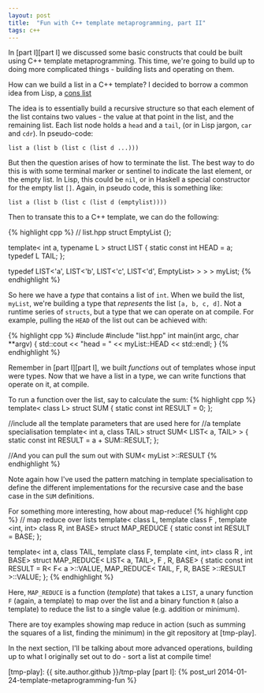 ```yaml
---
layout: post
title:  "Fun with C++ template metaprogramming, part II"
tags: c++ 
---
```


In [part I][part I] we discussed some basic constructs that could be built using C++ template metaprogramming. This time, we're going to build up to doing more complicated things - building lists and operating on them.

How can we build a list in a C++ template? I decided to borrow a common idea from Lisp, a [cons list](http://wikipedia.org/wiki/Cons)

The idea is to essentially build a recursive structure so that each element of the list contains two values - the value at that point in the list, and the remaining list. Each list node holds a `head` and a `tail`, (or in Lisp jargon, `car` and `cdr`). In pseudo-code:

```
list a (list b (list c (list d ...)))
```

But then the question arises of how to terminate the list. The best way to do this is with some terminal marker or sentinel to indicate the last element, or the empty list. In Lisp, this could be `nil`, or in Haskell a special constructor for the empty list `[]`. Again, in pseudo code, this is something like:

```
list a (list b (list c (list d (emptylist))))
```

Then to transate this to a C++ template, we can do the following:

{% highlight cpp %}
// list.hpp
struct EmptyList {};

template< int a, typename L > struct LIST {
	static const int HEAD = a;
	typedef L TAIL;
};

typedef LIST<'a', LIST<'b', LIST<'c', LIST<'d', EmptyList> > > > myList;
{% endhighlight %}

So here we have a _type_ that contains a list of `int`. When we build the list, `myList`, we're building a type that _represents_ the list `[a, b, c, d]`. Not a runtime series of `structs`, but a type that we can operate on at compile. For example, pulling the `HEAD` of the list out can be achieved with:

{% highlight cpp %}
#include <iostream>
#include "list.hpp"
int main(int argc, char **argv) {
	std::cout << "head = " << myList::HEAD << std::endl;
}
{% endhighlight %}

Remember in [part I][part I], we built _functions_ out of templates whose input were types. Now that we have a list in a type, we can write functions that operate on it, at compile.

To run a function over the list, say to calculate the sum:
{% highlight cpp %}
template< class L>
struct SUM {
        static const int RESULT = 0;
}; 

//include all the template parameters that are used here for 
//a template specialisation
template< int a, class TAIL>
struct SUM< LIST< a, TAIL> > { 
        static const int RESULT =  a + SUM<TAIL>::RESULT;
};

//And you can pull the sum out with SUM< myList >::RESULT
{% endhighlight %}

Note again how I've used the pattern matching in template specialisation to define the different implementations for the recursive case and the base case in the `SUM` definitions.

For something more interesting, how about map-reduce!
{% highlight cpp %}
// map reduce over lists
template< class L, template <int> class F , template <int, int> class R, int BASE>
struct MAP_REDUCE {
    static const int RESULT = BASE;
};

template< int a, class TAIL, template <int> class F, template <int, int> class R , int BASE>
struct MAP_REDUCE< LIST< a, TAIL>, F , R, BASE> {
    static const int RESULT = R< F< a >::VALUE, MAP_REDUCE< TAIL, F, R, BASE >::RESULT >::VALUE;
};
{% endhighlight %}

Here, `MAP_REDUCE` is a function (_template_) that takes a `LIST`, a unary function `F` (again, a template) to map over the list and a binary function `R` (also a template) to reduce the list to a single value (e.g. addition or minimum).

There are toy examples showing map reduce in action (such as summing the squares of a list, finding the minimum) in the git repository at [tmp-play].

In the next section, I'll be talking about more advanced operations, building up to what I originally set out to do - sort a list at compile time!

[tmp-play]: {{ site.author.github }}/tmp-play
[part I]: {% post_url 2014-01-24-template-metaprogramming-fun %}
